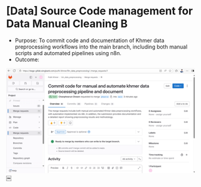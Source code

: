 # [Data] Source Code management for Data Manual Cleaning B

* Purpose: To commit code and documentation of Khmer data preprocessing workflows into the main branch, including both manual scripts and automated pipelines using n8n. 
* Outcome:  

![Image](../images/data/27.png)
￼
